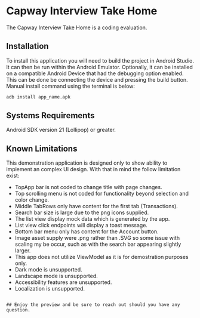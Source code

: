
# Capway Interview Take Home

The Capway Interview Take Home is a coding evaluation.

## Installation

To install this application you will need to build the project in Android Studio. It can then be run within the Android Emulator. Optionally, it can be installed on a compatible Android Device that had the debugging option enabled. This can be done be connecting the device and pressing the build button. Manual install command using the terminal is below:



```bash
adb install app_name.apk
```

## Systems Requirements

Android SDK version 21 (Lollipop) or greater.

## Known Limitations
This demonstration application is designed only to show ability to implement an complex UI design. With that in mind the follow limitation exist:

- TopApp bar is not coded to change title with page changes.
- Top scrolling menu is not coded for functionality beyond selection and color change.
- Middle TabRows only have content for the first tab (Transactions).
- Search bar size is large due to the png icons supplied.
- The list view display mock data which is generated by the app.
- List view click endpoints will display a toast message.
- Bottom bar menu only has content for the Account button.
- Image asset supply were .png rather than .SVG so some issue with scaling my be occur, such as with the search bar appearing slightly larger.
- This app does not utilize ViewModel as it is for demostration purposes only.
- Dark mode is unsupported.
- Landscape mode is unsupported.
- Accessibility features are unsupported.
- Localization is unsupported.

```

## Enjoy the preview and be sure to reach out should you have any question.
